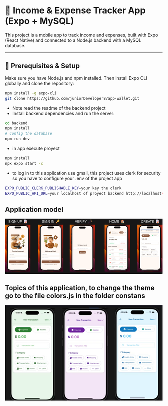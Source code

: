 # 📱 Income & Expense Tracker App (Expo + MySQL)

This project is a mobile app to track income and expenses, built with Expo (React Native) and connected to a Node.js backend with a MySQL database.

---

## 🚀 Prerequisites & Setup

Make sure you have Node.js and npm installed. Then install Expo CLI globally and clone the repository:

```bash
npm install -g expo-cli
git clone https://github.com/juniorDeveloper8/app-wallet.git
```

- Note read the readme of the backend project
- Install backend dependencies and run the server:

```bash
cd backend
npm install
# config the database
npm run dev
```
- in app execute proyect

```bash
npm install
npx expo start -c
```

- to log in to this application use gmail, this project uses clerk for security so you have to configure your .env of the project app

```bash
EXPO_PUBLIC_CLERK_PUBLISHABLE_KEY=your key the clerk
EXPO_PUBLIC_API_URL=your localhost of proyect backend http://localhost(or)yourIp/api
```
## Application model
![modelo](./doc/app-model.png)

## Topics of this application, to change the theme go to the file colors.js in the folder constans
![themes](doc/theme-app.png)
